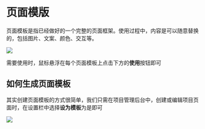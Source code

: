 # 页面模版

  页面模板是指已经做好的一个完整的页面框架。使用过程中，内容是可以随意替换的，包括图片、文案、颜色、交互等。

  ![](https://ymm-maliang.oss-cn-hangzhou.aliyuncs.com/ymm-maliang/access/ymm_1557386287295.png?x-oss-process=image/resize,l_300)

  需要使用时，鼠标悬浮在每个页面模板上点击下方的**使用**按钮即可

## 如何生成页面模板

  其实创建页面模板的方式很简单，我们只需在项目管理后台中，创建或编辑项目页面时，在设置栏中选择**设为模板**为是即可

  ![](https://ymm-maliang.oss-cn-hangzhou.aliyuncs.com/ymm-maliang/ymm_1557382921994.png)
